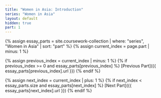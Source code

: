 ```yaml
---
title: "Women in Asia: Introduction"
series: "Women in Asia"
layout: default
hidden: true
part: 1
---
```

{% assign essay_parts = site.coursework-collection | where: "series", "Women in Asia" | sort: "part" %}
{% assign current_index = page.part | minus: 1 %}

{% assign previous_index = current_index | minus: 1 %}
{% if previous_index >= 0 and essay_parts[previous_index] %}
[Previous Part]({{ essay_parts[previous_index].url }})
{% endif %}

{% assign next_index = current_index | plus: 1 %}
{% if next_index < essay_parts.size and essay_parts[next_index] %}
[Next Part]({{ essay_parts[next_index].url }})
{% endif %}


